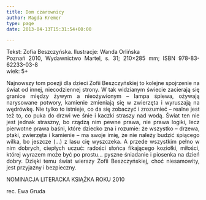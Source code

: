 ```yaml
---
title: Dom czarownicy
author: Magda Kremer
type: page
date: 2013-04-13T15:31:54+00:00

---
```

<p style="text-align: justify;">
  Tekst: Zofia Beszczyńska. Ilustracje: Wanda Orlińska<br /> Poznań 2010, Wydawnictwo Martel, s. 31; 210×285 mm; ISBN 978-83-62233-03-8<br /> wiek: 5+ 
</p>

<p style="text-align: justify;">
  Najnowszy tom poezji dla dzieci Zofii Beszczyńskiej to kolejne spojrzenie na świat od innej, niecodziennej strony. W tak widzianym świecie zacierają się granice między żywym a nieożywionym – lampa śpiewa, ożywają narysowane potwory, kamienie zmieniają się w zwierzęta i wyruszają na wędrówkę. Nie tylko to istnieje, co da się zobaczyć i zrozumieć – realne jest też to, co puka do drzwi we śnie i kaczki straszy nad wodą. Świat ten nie jest jednak straszny, bo rządzą nim pewne prawa, nie prawa logiki, lecz pierwotne prawa baśni, które dziecko zna i rozumie: że wszystko – drzewa, ptaki, zwierzęta i kamienie – ma swoje imię, że nie należy budzić śpiącego wilka, bo jeszcze (…) z lasu cię wyszczeka. A przede wszystkim pełno w nim dobrych, ciepłych uczuć: radości słońca fikającego koziołki, miłości, której wyrazem może być po prostu… pyszne śniadanie i piosenka na dzień dobry. Dzięki temu świat wierszy Zofii Beszczyńskiej, choć niesamowity, jest przyjazny i bezpieczny.
</p>

<p style="text-align: justify;">
  NOMINACJA LITERACKA KSIĄŻKA ROKU 2010
</p>

<p style="text-align: justify;">
  rec. Ewa Gruda
</p>